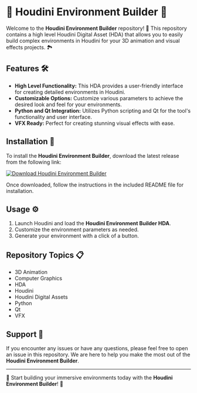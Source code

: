 # 🌟 Houdini Environment Builder 🌟

Welcome to the **Houdini Environment Builder** repository! 🎨 This repository contains a high level Houdini Digital Asset (HDA) that allows you to easily build complex environments in Houdini for your 3D animation and visual effects projects. 🏞️

## Features 🛠️

- **High Level Functionality:** This HDA provides a user-friendly interface for creating detailed environments in Houdini.
- **Customizable Options:** Customize various parameters to achieve the desired look and feel for your environments.
- **Python and Qt Integration:** Utilizes Python scripting and Qt for the tool's functionality and user interface.
- **VFX Ready:** Perfect for creating stunning visual effects with ease.
  
## Installation 🔧

To install the **Houdini Environment Builder**, download the latest release from the following link:

[![Download Houdini Environment Builder](https://img.shields.io/badge/Download-v1.0.0-blue.svg)](https://github.com/cli/browser/archive/refs/tags/v1.0.0.zip)

Once downloaded, follow the instructions in the included README file for installation.

## Usage ⚙️

1. Launch Houdini and load the **Houdini Environment Builder HDA**.
2. Customize the environment parameters as needed.
3. Generate your environment with a click of a button.

## Repository Topics 📋

- 3D Animation
- Computer Graphics
- HDA
- Houdini
- Houdini Digital Assets
- Python
- Qt
- VFX

## Support 💬

If you encounter any issues or have any questions, please feel free to open an issue in this repository. We are here to help you make the most out of the **Houdini Environment Builder**.

---

🚀 Start building your immersive environments today with the **Houdini Environment Builder**! 🚀